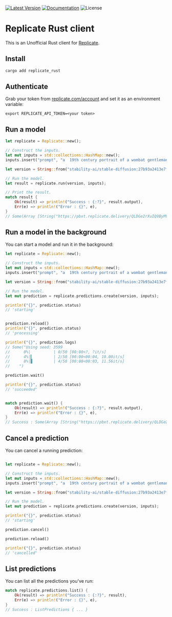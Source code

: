 [![Latest Version]][crates.io] [![Documentation]][docs.rs] ![License]


# Replicate Rust client

This is an Unofficial Rust client for [Replicate](https://replicate.com).

## Install

```sh
cargo add replicate_rust
```

## Authenticate

Grab your token from [replicate.com/account](https://replicate.com/account) and set it as an environment variable:

```
export REPLICATE_API_TOKEN=<your token>
```

## Run a model

```rust
let replicate = Replicate::new();

// Construct the inputs.
let mut inputs = std::collections::HashMap::new();
inputs.insert("prompt", "a  19th century portrait of a wombat gentleman");

let version = String::from("stability-ai/stable-diffusion:27b93a2413e7f36cd83da926f3656280b2931564ff050bf9575f1fdf9bcd7478");

// Run the model.
let result = replicate.run(version, inputs);

// Print the result.
match result {
    Ok(result) => println!("Success : {:?}", result.output),
    Err(e) => println!("Error : {}", e),
}
// Some(Array [String("https://pbxt.replicate.delivery/QLDGe2rXuIQ9ByMViQEXrYCkKfDi9I3YWAzPwWsDZWMXeN7iA/out-0.png")])
```


## Run a model in the background

You can start a model and run it in the background:

```rust
let replicate = Replicate::new();

// Construct the inputs.
let mut inputs = std::collections::HashMap::new();
inputs.insert("prompt", "a  19th century portrait of a wombat gentleman");

let version = String::from("stability-ai/stable-diffusion:27b93a2413e7f36cd83da926f3656280b2931564ff050bf9575f1fdf9bcd7478");

// Run the model.
let mut prediction = replicate.predictions.create(version, inputs);

println!("{}", prediction.status)
// 'starting'


prediction.reload()
println!("{}", prediction.status)
// 'processing'

println!("{}", prediction.logs)
// Some("Using seed: 3599
//      0%|          | 0/50 [00:00<?, ?it/s]
//      4%|▍         | 2/50 [00:00<00:04, 10.00it/s]
//      8%|▊         | 4/50 [00:00<00:03, 11.56it/s]
//    ")

prediction.wait()

println!("{}", prediction.status)
// 'succeeded'


match prediction.wait() {
    Ok(result) => println!("Success : {:?}", result.output),
    Err(e) => println!("Error : {}", e),
}
// Success : Some(Array [String("https://pbxt.replicate.delivery/QLDGe2rXuIQ9ByMViQEXrYCkKfDi9I3YWAzPwWsDZWMXeN7iA/out-0.png")])
```


## Cancel a prediction

You can cancel a running prediction:

```rust

let replicate = Replicate::new();

// Construct the inputs.
let mut inputs = std::collections::HashMap::new();
inputs.insert("prompt", "a  19th century portrait of a wombat gentleman");

let version = String::from("stability-ai/stable-diffusion:27b93a2413e7f36cd83da926f3656280b2931564ff050bf9575f1fdf9bcd7478");

// Run the model.
let mut prediction = replicate.predictions.create(version, inputs);

println!("{}", prediction.status)
// 'starting'

prediction.cancel()

prediction.reload()

println!("{}", prediction.status)
// 'cancelled'
```

## List predictions

You can list all the predictions you've run:

```rust
match replicate.predictions.list() {
    Ok(result) => println!("Success : {:?}", result),
    Err(e) => println!("Error : {}", e),
}
// Success : ListPredictions { ... }
```



[crates.io]: https://crates.io/crates/replicate-rust
[Latest Version]: https://img.shields.io/crates/v/replicate-rust.svg
[Documentation]: https://docs.rs/replicate-rust/badge.svg
[docs.rs]: https://docs.rs/replicate-rust
[License]: https://img.shields.io/crates/l/replicate-rust.svg
